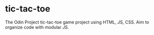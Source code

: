 # tic-tac-toe
The Odin Project tic-tac-toe game project using HTML, JS, CSS. Aim to organize code with modular JS.
